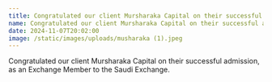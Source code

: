 ```yaml
---
title: Congratulated our client Mursharaka Capital on their successful admission, as an Exchange Member to the Saudi Exchange.
name: Congratulated our client Mursharaka Capital on their successful admission, as an Exchange Member to the Saudi Exchange.
date: 2024-11-07T20:02:00
image: /static/images/uploads/musharaka (1).jpeg
---
```

Congratulated our client Mursharaka Capital on their successful admission, as an Exchange Member to the Saudi Exchange.
